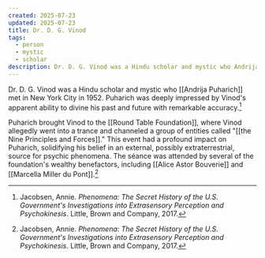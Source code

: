 ```yaml
---
created: 2025-07-23
updated: 2025-07-23
title: Dr. D. G. Vinod
tags:
  - person
  - mystic
  - scholar
description: Dr. D. G. Vinod was a Hindu scholar and mystic who Andrija Puharich believed channeled a group of entities called "the Nine Principles and Forces."
---
```


Dr. D. G. Vinod was a Hindu scholar and mystic who [[Andrija Puharich]] met in New York City in 1952. Puharich was deeply impressed by Vinod's apparent ability to divine his past and future with remarkable accuracy.[^1]

Puharich brought Vinod to the [[Round Table Foundation]], where Vinod allegedly went into a trance and channeled a group of entities called "[[the Nine Principles and Forces]]." This event had a profound impact on Puharich, solidifying his belief in an external, possibly extraterrestrial, source for psychic phenomena. The séance was attended by several of the foundation's wealthy benefactors, including [[Alice Astor Bouverie]] and [[Marcella Miller du Pont]].[^1]


[^1]: Jacobsen, Annie. *Phenomena: The Secret History of the U.S. Government's Investigations into Extrasensory Perception and Psychokinesis*. Little, Brown and Company, 2017.
